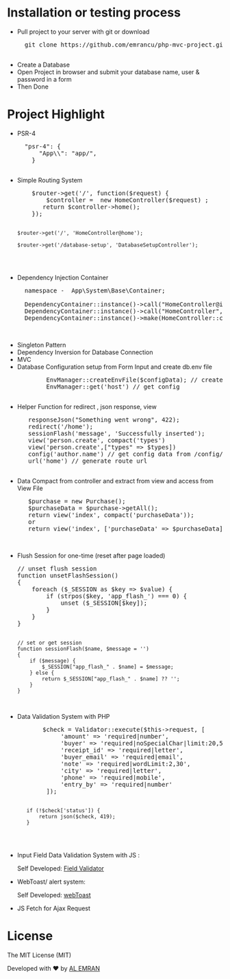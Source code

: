 # Installation or testing process

<ul>
 <li> Pull project to your server with git or download 
  <pre>
  git clone https://github.com/emrancu/php-mvc-project.git
  </pre>
  </li>
<li>
 Create a Database 
</li>
 <li> Open Project in browser and submit your database name, user & password in a form</li>
 <li> Then Done </li>
 
</ul>


# Project Highlight

<ul> 
<li>PSR-4 
 <pre>
  "psr-4": {
      "App\\": "app/", 
    }
 </pre>
 </li>
<li> Simple Routing System
    <pre>
    $router->get('/', function($request) {
        $controller =  new HomeController($request) ;
       return $controller->home();
    });
    
    $router->get('/', 'HomeController@home'); 
    
    $router->get('/database-setup', 'DatabaseSetupController');
    
 </pre>
</li>
<li>
 Dependency Injection Container </li>
  
  <pre>
  namespace -  App\System\Base\Container;
  
  DependencyContainer::instance()->call("HomeController@index");
  DependencyContainer::instance()->call("HomeController", $parameters); // call __invoke method
  DependencyContainer::instance()->make(HomeController::class, $parameters); // get instance
  
  </pre>

<li> Singleton Pattern </li>
<li> Dependency Inversion for Database Connection </li>
<li> MVC </li>
<li> Database Configuration setup from Form Input and create db.env file
 <pre>
        EnvManager::createEnvFile($configData); // create db.env file in /config dir
        EnvManager::get('host') // get config
  </pre>
  </li>
<li> Helper Function for redirect , json response, view
  <pre>
   responseJson("Something went wrong", 422);
   redirect('/home');
   sessionFlash('message', 'Successfully inserted');
   view('person.create', compact('types')
   view('person.create',["types" => $types])
   config('author.name') // get config data from /config/app.php
   url('home') // generate route url  
 </pre>
 </li>
<li> Data Compact from controller and extract from view and access from View File 
    <pre>
   $purchase = new Purchase();
   $purchaseData = $purchase->getAll();
   return view('index', compact('purchaseData'));
   or
   return view('index', ['purchaseData' => $purchaseData]);
         
 </pre>
</li>
<li> Flush Session for one-time (reset after page loaded)
    <pre>
// unset flush session
function unsetFlashSession()
{
    foreach ($_SESSION as $key => $value) {
        if (strpos($key, 'app_flash_') === 0) {
            unset ($_SESSION[$key]);
        }
    }
}

    // set or get session
    function sessionFlash($name, $message = '')
    {
        if ($message) {
            $_SESSION["app_flash_" . $name] = $message;
        } else {
            return $_SESSION["app_flash_" . $name] ?? '';
        }
    }
</pre>
</li>

<li>
 Data Validation System  with PHP 
  <pre>
       $check = Validator::execute($this->request, [
            'amount' => 'required|number',
            'buyer' => 'required|noSpecialChar|limit:20,50',
            'receipt_id' => 'required|letter',
            'buyer_email' => 'required|email',
            'note' => 'required|wordLimit:2,30',
            'city' => 'required|letter',
            'phone' => 'required|mobile',
            'entry_by' => 'required|number'
        ]);
        
       if (!$check['status']) {
           return json($check, 419);
       }
  </pre>  
</li>

<li>
Input Field Data Validation System with JS :
 <p>Self Developed: <a href="https://github.com/emrancu/FieldValidator"> Field Validator </a></p>
</li>
<li>
WebToast/ alert system:
 <p>Self Developed: <a href="https://github.com/emrancu/webtoast"> webToast </a></p>
</li>
<li> JS Fetch for Ajax Request</li>
</ul>
 
 
 
# License
<p>The MIT License (MIT)</p>

Developed with ❤ by <a href="https://alemran.me">AL EMRAN</a>
